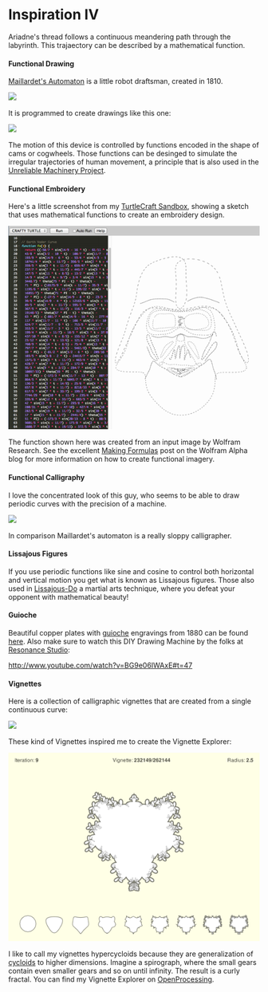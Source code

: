 Inspiration IV
==============

Ariadne's thread follows a continuous meandering path through the labyrinth.
This trajaectory can be described by a mathematical function.

#### Functional Drawing ####

 [Maillardet's Automaton](http://www.fi.edu/learn/sci-tech/automaton/automaton.php?cts=instrumentation) is a little robot draftsman, created in 1810.
 
![](http://upload.wikimedia.org/wikipedia/commons/thumb/f/f1/Henri_Maillardet_automaton%2C_London%2C_England%2C_c._1810_-_Franklin_Institute_-_DSC06656.jpg/360px-Henri_Maillardet_automaton%2C_London%2C_England%2C_c._1810_-_Franklin_Institute_-_DSC06656.jpg) 

It is programmed to create drawings like this one:

![](https://web.archive.org/web/20140213165953/http://www.fi.edu/learn/sci-tech/automaton/images/automaton_sketch_picture_ship.gif)

The motion of this device is controlled by functions encoded in the shape of cams or cogwheels. Those functions can be desinged to simulate the irregular trajectories of human movement, a principle that is also used in the [Unreliable Machinery Project](http://www.nand.io/awareness/unreliable-machinery).


#### Functional Embroidery #####

Here's a little screenshot from my [TurtleCraft Sandbox](https://github.com/bitcraftlab/turtlecraft), showing a sketch that uses mathematical functions to create an embroidery design.

![](../project_images/darth-vader-embroidery.png)

The function shown here was created from an input image by Wolfram Research.
See the excellent [Making Formulas](http://blog.wolframalpha.com/2013/05/17/making-formulas-for-everything-from-pi-to-the-pink-panther-to-sir-isaac-newton/) post on the Wolfram Alpha blog for more information on how to create functional imagery.

#### Functional Calligraphy

I love the concentrated look of this guy, who seems to be able to draw periodic curves with the precision of a machine.
 
![](https://pbs.twimg.com/media/Bjm7ZmhCAAAp_fD.jpg)

In comparison Maillardet's automaton is a really sloppy calligrapher.


#### Lissajous Figures

If you use periodic functions like sine and cosine to control both horizontal and vertical motion you get what is known as Lissajous figures. Those also used in [Lissajous-Do](http://nunchaku.wikia.com/wiki/Lissajous-do) a martial arts technique, where you defeat your opponent with mathematical beauty!


#### Guioche

Beautiful copper plates with [guioche](http://de.wikipedia.org/wiki/Guilloche) engravings from 1880 can be found [here](http://auction.archivesinternational.com/Cycloid-Designs-for-counters-and-borders-on-Copper-Plate_i11387431).
Also make sure to watch this DIY Drawing Machine by the folks at [Resonance Studio](http://www.resonancestudio.com/):

http://www.youtube.com/watch?v=BG9e06IWAxE#t=47


#### Vignettes

Here is a collection of calligraphic vignettes that are created from a single continuous curve:

![](https://web.archive.org/web/20140603051321/http://www.vectoropenstock.com/media/users/1880/4001/raw/e1dd79308e3e5f877c89ba37f1af52e6-5-calligraphic-vector-frames.jpg)

These kind of Vignettes inspired me to create the Vignette Explorer:

![](../project_images/vignette-explorer.png)

I like to call my vignettes hypercycloids because they are generalization of [cycloids](http://en.wikipedia.org/wiki/Cycloid) to higher dimensions. 
Imagine a spirograph, where the small gears contain even smaller gears and so on until infinity. The result is a curly fractal.
You can find my Vignette Explorer on [OpenProcessing](http://www.openprocessing.org/sketch/34403).

